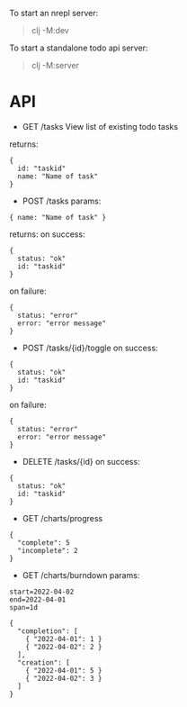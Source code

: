To start an nrepl server:

> clj -M:dev

To start a standalone todo api server:

> clj -M:server

# API

- GET /tasks
View list of existing todo tasks

returns:
```
{
  id: "taskid"
  name: "Name of task"
}
```

- POST /tasks
params:
```
{ name: "Name of task" }
```

returns:
on success:
```
{
  status: "ok"
  id: "taskid"
}
```

on failure:
```
{
  status: "error"
  error: "error message"
}
```

- POST /tasks/{id}/toggle
on success:
```
{
  status: "ok"
  id: "taskid"
}
```

on failure:
```
{
  status: "error"
  error: "error message"
}
```

- DELETE /tasks/{id}
on success:
```
{
  status: "ok"
  id: "taskid"
}
```

- GET /charts/progress
```
{
  "complete": 5
  "incomplete": 2
}
```

- GET /charts/burndown
params:
```
start=2022-04-02
end=2022-04-01
span=1d
```

```
{
  "completion": [
    { "2022-04-01": 1 }
    { "2022-04-02": 2 }
  ],
  "creation": [
    { "2022-04-01": 5 }
    { "2022-04-02": 3 }
  ]
}

